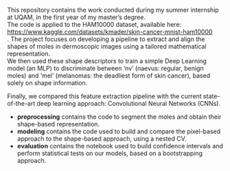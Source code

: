 This repository contains the work conducted during my summer internship at UQAM, in the first year of my master’s degree. <br/>
The code is applied to the HAM10000 dataset, available here: https://www.kaggle.com/datasets/kmader/skin-cancer-mnist-ham10000 <br/>
.
The project focuses on developing a pipeline to extract and align the shapes of moles in dermoscopic images using a tailored mathematical representation.<br/>
We then used these shape descriptors to train a simple Deep Learning model (an MLP) to discriminate between ‘nv’ (naevus: regular, benign moles) and ‘mel’ (melanomas: the deadliest form of skin cancer), based solely on shape information.<br/>

Finally, we compared this feature extraction pipeline with the current state-of-the-art deep learning approach: Convolutional Neural Networks (CNNs).<br/>

- **preprocessing** contains the code to segment the moles and obtain their shape-based representation.<br/>
- **modeling** contains the code used to build and compare the pixel-based approach to the shape-based approach, using a nested CV.<br/>
- **evaluation** contains the notebook used to build confidence intervals and perform statistical tests on our models, based on a bootstrapping approach. <br/>
